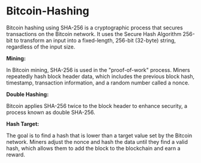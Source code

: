 # Bitcoin-Hashing
Bitcoin hashing using SHA-256 is a cryptographic process that secures transactions on the Bitcoin network. It uses the Secure Hash Algorithm 256-bit to transform an input into a fixed-length, 256-bit (32-byte) string, regardless of the input size.

**Mining:**

In Bitcoin mining, SHA-256 is used in the "proof-of-work" process. Miners repeatedly hash block header data, which includes the previous block hash, timestamp, transaction information, and a random number called a nonce.

**Double Hashing:**

Bitcoin applies SHA-256 twice to the block header to enhance security, a process known as double SHA-256.

**Hash Target:**

The goal is to find a hash that is lower than a target value set by the Bitcoin network. Miners adjust the nonce and hash the data until they find a valid hash, which allows them to add the block to the blockchain and earn a reward.
